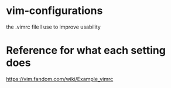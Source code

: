 # vim-configurations
the .vimrc file I use to improve usability

# Reference for what each setting does
https://vim.fandom.com/wiki/Example_vimrc
